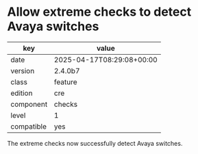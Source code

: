 [//]: # (werk v2)
# Allow extreme checks to detect Avaya switches

key        | value
---------- | ---
date       | 2025-04-17T08:29:08+00:00
version    | 2.4.0b7
class      | feature
edition    | cre
component  | checks
level      | 1
compatible | yes

The extreme checks now successfully detect Avaya switches.
